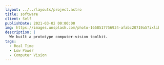 ```yaml
---
layout: ../../layouts/project.astro
title: software
client: Self
publishDate: 2021-03-02 00:00:00
img: https://images.unsplash.com/photo-1658517756924-afabc20719a5?ixlib=rb-1.2.1&ixid=MnwxMjA3fDB8MHxwaG90by1wYWdlfHx8fGVufDB8fHx8&auto=format&fit=crop&w=1339&q=80
description: |
  We built a prototype computer-vision toolkit.
tags:
  - Real Time
  - Low Power
  - Computer Vision
---
```


